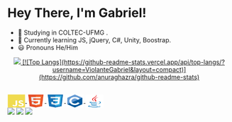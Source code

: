 <h1>Hey There, I'm Gabriel!</h1>

- 🔭 Studying in COLTEC-UFMG .
- 🌱 Currently learning JS, jQuery, C#, Unity, Boostrap.
- 😃 Pronouns He/Him

<div align="center">
  <a href="https://github.com/ViolanteGabriel">
<p align = "center">
  <img  src = "https://github-readme-stats.vercel.app/api?username=violantegabriel&count_private=true&show_icons=true&theme=tokyonight&line_height=27">
  [![Top Langs](https://github-readme-stats.vercel.app/api/top-langs/?username=ViolanteGabriel&layout=compact)](https://github.com/anuraghazra/github-readme-stats)
</p>
</div>
  
<div style="display: inline_block"><br>
  <img align="center" alt="JS" height="30" width="40" src="https://raw.githubusercontent.com/devicons/devicon/master/icons/javascript/javascript-plain.svg">
  <img align="center" alt="HTML" height="30" width="40" src="https://raw.githubusercontent.com/devicons/devicon/master/icons/html5/html5-original.svg">
  <img align="center" alt="CSS" height="30" width="40" src="https://raw.githubusercontent.com/devicons/devicon/master/icons/css3/css3-original.svg">
  <img align="center" alt="C" height="30" width="40" src="https://github.com/devicons/devicon/blob/master/icons/c/c-original.svg">
  <img align="center" alt="Java" height="30" width="40" src="https://github.com/devicons/devicon/blob/master/icons/java/java-original.svg">
</div>
  
<div>
  <a href="https://www.instagram.com/zoioo.g/" target="_blank"><img src="https://img.shields.io/badge/-Instagram-%23E4405F?style=for-the-badge&logo=instagram&logoColor=white"   target="_blank"></a>
  <a href = "mailto:gabrielmachado2005@hotmail"><img src="https://img.shields.io/badge/-Gmail-%23333?style=for-the-badge&logo=gmail&logoColor=white" target="_blank"></a>
  <a href="https://www.linkedin.com/in/gabriel-machado-violante-896733229" target="_blank"><img src="https://img.shields.io/badge/-LinkedIn-%230077B5?style=for-the-badge&logo=linkedin&logoColor=white" target="_blank"></a> 
</div>
   
